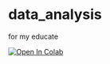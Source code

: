 # data_analysis
for my educate

[![Open In Colab](https://colab.research.google.com/assets/colab-badge.svg)](
https://colab.research.google.com/github/hiraa01/data_analysis/blob/main/notebooks/nb_1.ipynb)
